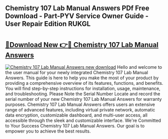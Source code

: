 ## Chemistry 107 Lab Manual Answers PDf Free Download - Part-PYV Service Owner Guide - User Repair Edition RUKGL

# <h2><a href="http://bc94431.oget.top/?id=Chemistry+107+Lab+Manual+Answers">🔗Download New 👉🔴 Chemistry 107 Lab Manual Answers</a></h2>

[![Chemistry 107 Lab Manual Answers new download](https://i.imgur.com/5g1atiW.png)](http://bc94431.oget.top/?id=Chemistry+107+Lab+Manual+Answers)
Hello and welcome to the user manual for your newly integrated Chemistry 107 Lab Manual Answers. This guide is here to help you make the most of your product by providing a comprehensive overview of its features, functions, and benefits. You will find step-by-step instructions for installation, usage, maintenance, and troubleshooting. Please Note the Serial Number Locate and record the serial number of your new Chemistry 107 Lab Manual Answers for warranty purposes. Chemistry 107 Lab Manual Answers offers users an extensive range of advanced features, including virtual private network, automatic data encryption, customizable dashboard, and multi-user access, all accessible through the sleek and customizable interface. We're Committed to Your Success Chemistry 107 Lab Manual Answers. Our goal is to empower you to achieve the best results.
